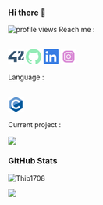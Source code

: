 ### Hi there 👋
 <img src="https://gpvc.arturio.dev/Thib1708" alt="profile views">
Reach me :
<p><br>
<a href="https://profile.intra.42.fr/users/tgiraudo"> <img height="32" width="32" src="https://raw.githubusercontent.com/Thib1708/Thib1708/45afb30c75e424a33b8853ba547fd3bef5385f37/assets/42.svg" alt="42"><a/>
  <a href="https://github.com/Thib1708"> <img height="32" width="32" src="https://raw.githubusercontent.com/Thib1708/Thib1708/45afb30c75e424a33b8853ba547fd3bef5385f37/assets/github.svg" alt="Github"><a/>
  <a href="https://www.linkedin.com/in/thibault-giraudon-547913240/"><img height="32" width="32" src="https://raw.githubusercontent.com/Thib1708/Thib1708/45afb30c75e424a33b8853ba547fd3bef5385f37/assets/linkedin.svg" alt="LinkedIn"/></a> 
  <a href="https://www.instagram.com/thibault.giraudon/" target="_blank"><img height="32" width="32" src="https://raw.githubusercontent.com/Thib1708/Thib1708/45afb30c75e424a33b8853ba547fd3bef5385f37/assets/instagram.svg" alt="Instagram"/></a>
</p>
Language : 
<p><br>
  <img height="32" width="32" src="https://github.com/devicons/devicon/blob/master/icons/c/c-original.svg" alt="c">
</p>

Current project :
<p>
  <a href="https://github.com/eliaszanotti/cub3D" target="_blank"><img align="center" src="https://github-readme-stats.vercel.app/api/pin/?username=eliaszanotti&repo=cub3D&theme=cobalt""></a>
   </p>

### GitHub Stats   

<p><img src="https://github-readme-stats.vercel.app/api?username=Thib1708&show_icons=true&theme=cobalt" alt="Thib1708" />
<p><img src="https://github-readme-stats.vercel.app/api/top-langs/?username=Thib1708&layout=compact&count_private=true&theme=cobalt" />
